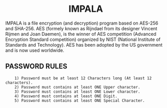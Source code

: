 <h1 align="center"> IMPALA </h1>
IMPALA is a file encryption (and decryption) program based on AES-256 and SHA-256.
AES (formely known as Rijndael from its designer Vincent Rijmen and Joan Daemen),
is the winner of AES competition (Advanced Encryption Standard competition) organized
by NIST (National Institute of Standards and Technology). AES has been adopted by the US government and is now used worldwide.

<h2 align="left"> PASSWORD RULES </h2>
		
		1) Password must be at least 12 Characters long (At least 12 characters).
		2) Password must contains at least ONE Upper character.
		3) Password must contains at least ONE Lower character.
		4) Password must contains at least ONE Digit.
		5) Password must contains at least ONE Special Character.
